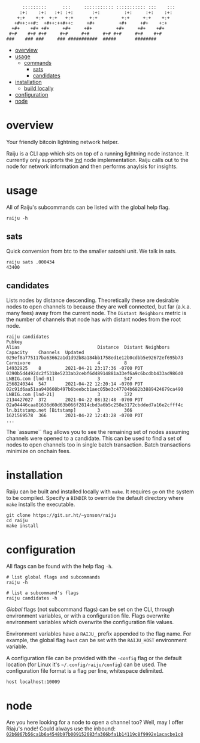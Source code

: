 ```
      :::::::::      :::     ::::::::::: ::::::::::: :::    ::: 
     :+:    :+:   :+: :+:       :+:         :+:     :+:    :+:  
    +:+    +:+  +:+   +:+      +:+         +:+     +:+    +:+   
   +#++:++#:  +#++:++#++:     +#+         +#+     +#+    +:+    
  +#+    +#+ +#+     +#+     +#+         +#+     +#+    +#+     
 #+#    #+# #+#     #+#     #+#     #+# #+#     #+#    #+#      
###    ### ###     ### ###########  #####       ########            
```
- [overview](#overview)
- [usage](#usage)
  - [commands](#commands)
    - [sats](#sats)
    - [candidates](#candidates)
- [installation](#installation)
  - [build locally](#build-locally)
- [configuration](#configuration)
- [node](#node)

# overview

Your friendly bitcoin lightning network helper.

Raiju is a CLI app which sits on top of a running lightning node instance. It currently only supports the [lnd](https://github.com/lightningnetwork/lnd) node implementation. Raiju calls out to the node for network information and then performs anaylsis for insights.

# usage

All of Raiju's subcommands can be listed with the global help flag.

```
raiju -h
```

## sats

Quick conversion from btc to the smaller satoshi unit. We talk in sats.

```
raiju sats .000434
43400
```

## candidates

Lists nodes by distance descending. Theoretically these are desirable nodes to open channels to because they are well connected, but far (a.k.a. many fees) away from the current node. The `Distant Neighbors` metric is the number of channels that node has with distant nodes from the root node.

```
raiju candidates
Pubkey                                                              Alias                             Distance  Distant Neighbors  Capacity    Channels  Updated
029ef8a775117ba63662a1d1d92b8a184bb1758ed1e12b0cdbb5e92672ef695b73  Carnivore                         4         8                  14932925    8         2021-04-21 23:17:36 -0700 PDT
0390b5d4492dc2f5318e5233ab2cebf6d48914881a33ef6a9c6bcdbb433ad986d0  LNBIG.com [lnd-01]                3         547                2568240344  547       2021-04-22 12:20:14 -0700 PDT
02c91d6aa51aa940608b497b6beebcb1aec05be3c47704b682b3889424679ca490  LNBIG.com [lnd-21]                3         372                2134427027  372       2021-04-22 08:32:48 -0700 PDT
02a04446caa81636d60d63b066f2814cbd3a6b5c258e3172cbdded7a16e2cfff4c  ln.bitstamp.net [Bitstamp]        3         366                1621569578  366       2021-04-22 12:43:28 -0700 PDT
...
```

The `assume`` flag allows you to see the remaining set of nodes assuming channels were opened to a candidate. This can be used to find a set of nodes to open channels too in single batch transaction. Batch transactions minimize on onchain fees. 

# installation

Raiju can be built and installed locally with `make`. It requires `go` on the system to be compiled. Specify a `BINDIR` to override the default directory where `make` installs the executable.

```
git clone https://git.sr.ht/~yonson/raiju
cd raiju
make install
```

# configuration

All flags can be found with the help flag `-h`.

```
# list global flags and subcommands
raiju -h

# list a subcommand's flags
raiju candidates -h
```

*Global* flags (not subcommand flags) can be set on the CLI, through environment variables, or with a configuration file. Flags overwrite environment variables which overwrite the configuration file values.

Environment variables have a `RAIJU_` prefix appended to the flag name. For example, the global flag `host` can be set with the `RAIJU_HOST` environment variable.

A configuration file can be provided with the `-config` flag or the default location (for Linux it's `~/.config/raiju/config`) can be used. The configuration file format is a flag per line, whitespace delimited.

```
host localhost:10009
```

# node

Are you here looking for a node to open a channel too? Well, may I offer Riaju's node! Could always use the inbound: [`02b6867b56ca1b6a4548b97b009152683fa366bfa1b14119c8f9992e1acacbe1c8`](https://1ml.com/node/02b6867b56ca1b6a4548b97b009152683fa366bfa1b14119c8f9992e1acacbe1c8)